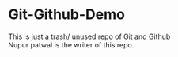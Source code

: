# Git-Github-Demo
This is just a trash/ unused repo of Git and Github 
<br>
Nupur patwal is the writer of this repo.
